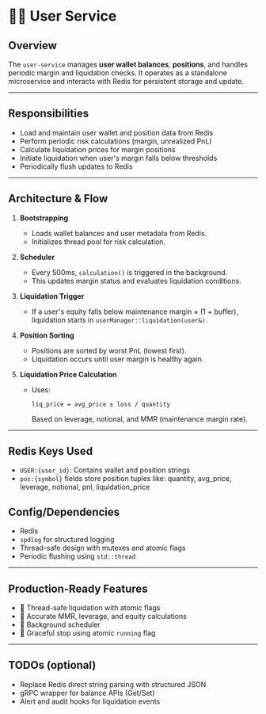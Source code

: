 # 🧍‍♂️ User Service

## Overview

The `user-service` manages **user wallet balances**, **positions**, and handles periodic margin and liquidation checks. It operates as a standalone microservice and interacts with Redis for persistent storage and update.

---

## Responsibilities

- Load and maintain user wallet and position data from Redis
- Perform periodic risk calculations (margin, unrealized PnL)
- Calculate liquidation prices for margin positions
- Initiate liquidation when user's margin falls below thresholds
- Periodically flush updates to Redis

---

## Architecture & Flow

1. **Bootstrapping**

   - Loads wallet balances and user metadata from Redis.
   - Initializes thread pool for risk calculation.

2. **Scheduler**

   - Every 500ms, `calculation()` is triggered in the background.
   - This updates margin status and evaluates liquidation conditions.

3. **Liquidation Trigger**

   - If a user's equity falls below maintenance margin × (1 + buffer),
     liquidation starts in `userManager::liquidation(user&)`.

4. **Position Sorting**

   - Positions are sorted by worst PnL (lowest first).
   - Liquidation occurs until user margin is healthy again.

5. **Liquidation Price Calculation**
   - Uses:
     ```
     liq_price = avg_price ± loss / quantity
     ```
     Based on leverage, notional, and MMR (maintenance margin rate).

---

## Redis Keys Used

- `USER:{user_id}`: Contains wallet and position strings
- `pos:{symbol}` fields store position tuples like:
  quantity, avg_price, leverage, notional, pnl, liquidation_price

## Config/Dependencies

- Redis
- `spdlog` for structured logging
- Thread-safe design with mutexes and atomic flags
- Periodic flushing using `std::thread`

---

## Production-Ready Features

- 🔁 Thread-safe liquidation with atomic flags
- 🧮 Accurate MMR, leverage, and equity calculations
- 🧠 Background scheduler
- 🧯 Graceful stop using atomic `running` flag

---

## TODOs (optional)

- Replace Redis direct string parsing with structured JSON
- gRPC wrapper for balance APIs (Get/Set)
- Alert and audit hooks for liquidation events
